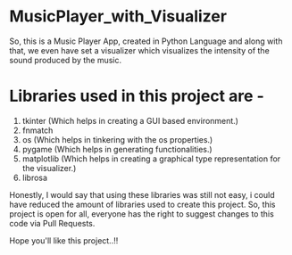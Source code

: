 # MusicPlayer_with_Visualizer
So, this is a Music Player App, created in Python Language and along with that, we even have set a visualizer which visualizes the intensity of the sound produced by the music.

# Libraries used in this project are -
1. tkinter (Which helps in creating a GUI based environment.)
2. fnmatch 
3. os (Which helps in tinkering with the os properties.)
4. pygame (Which helps in generating functionalities.)
5. matplotlib (Which helps in creating a graphical type representation for the visualizer.)
6. librosa

Honestly, I would say that using these libraries was still not easy, i could have reduced the amount of libraries used to create this project.
So, this project is open for all, everyone has the right to suggest changes to this code via Pull Requests.

Hope you'll like this project..!!
